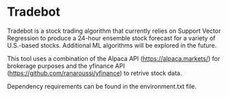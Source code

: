 # Tradebot
Tradebot is a stock trading algorithm that currently relies on Support Vector Regression to produce a 24-hour ensemble stock forecast for a variety of U.S.-based stocks. Additional ML algorithms will be explored in the future.

This tool uses a combination of the Alpaca API (https://alpaca.markets/) for brokerage purposes and the yfinance API (https://github.com/ranaroussi/yfinance) to retrive stock data. 

Dependency requirements can be found in the environment.txt file. 
